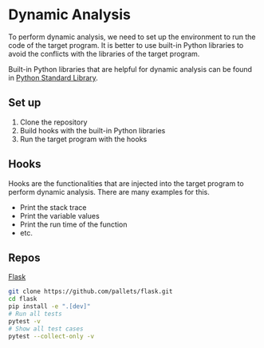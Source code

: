 # Dynamic Analysis

To perform dynamic analysis, we need to set up the environment to run the code of the target program. It is better to use built-in Python libraries to avoid the conflicts with the libraries of the target program.

Built-in Python libraries that are helpful for dynamic analysis can be found in [Python Standard Library](https://docs.python.org/3/library/).

## Set up

1. Clone the repository
2. Build hooks with the built-in Python libraries
3. Run the target program with the hooks

## Hooks

Hooks are the functionalities that are injected into the target program to perform dynamic analysis. There are many examples for this.

- Print the stack trace
- Print the variable values
- Print the run time of the function
- etc.

## Repos

[Flask](https://github.com/pallets/flask)

```bash
git clone https://github.com/pallets/flask.git
cd flask
pip install -e ".[dev]"
# Run all tests
pytest -v
# Show all test cases
pytest --collect-only -v
```

